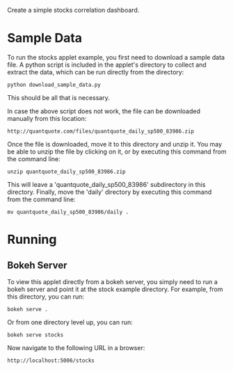 Create a simple stocks correlation dashboard.

Sample Data
===========

To run the stocks applet example, you first need to download a sample data
file. A python script is included in the applet's directory to collect and extract the data, which can be run directly from the directory:

    python download_sample_data.py

This should be all that is necessary.

In case the above script does not work, the file can be downloaded
manually from this location:

    http://quantquote.com/files/quantquote_daily_sp500_83986.zip

Once the file is downloaded, move it to this directory and unzip it.
You may be able to unzip the file by clicking on it, or by executing
this command from the command line:

    unzip quantquote_daily_sp500_83986.zip

This will leave a 'quantquote_daily_sp500_83986' subdirectory in this
directory. Finally, move the 'daily' directory by executing this command
from the command line:

    mv quantquote_daily_sp500_83986/daily .

Running
=======

Bokeh Server
------------

To view this applet directly from a bokeh server, you simply need to
run a bokeh server and point it at the stock example directory. For example,
from this directory, you can run:

    bokeh serve .

Or from one directory level up, you can run:

    bokeh serve stocks

Now navigate to the following URL in a browser:

    http://localhost:5006/stocks
